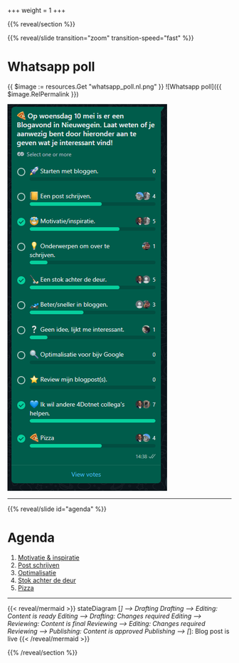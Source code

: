 +++
weight = 1
+++


{{% reveal/section %}}

{{% reveal/slide transition="zoom" transition-speed="fast" %}}

# Whatsapp poll
{{ $image := resources.Get "whatsapp_poll.nl.png" }}
![Whatsapp poll]({{ $image.RelPermalink }})


![Whatsapp poll](whatsapp_poll.nl.png)

---

{{% reveal/slide id="agenda" %}}

# Agenda

1. [Motivatie & inspiratie](#inspiratie)
1. [Post schrijven](#post-schrijven)
1. [Optimalisatie](#optimalisatie)
1. [Stok achter de deur](#stok-achter-deur)
1. [Pizza](#pizza)

---

{{< reveal/mermaid >}}
stateDiagram
    [*] --> Drafting
    Drafting --> Editing: Content is ready
    Editing --> Drafting: Changes required
    Editing --> Reviewing: Content is final
    Reviewing --> Editing: Changes required
    Reviewing --> Publishing: Content is approved
    Publishing --> [*]: Blog post is live
{{< /reveal/mermaid >}}

{{% /reveal/section %}}
